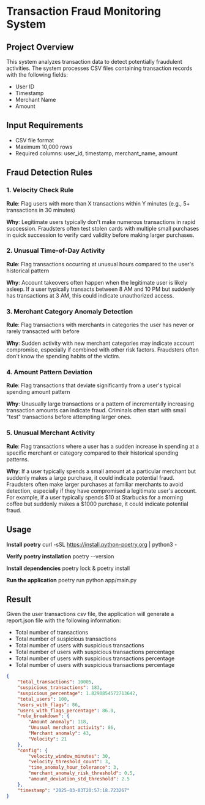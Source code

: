 # Transaction Fraud Monitoring System

## Project Overview
This system analyzes transaction data to detect potentially fraudulent activities. The system processes CSV files containing transaction records with the following fields:
- User ID
- Timestamp
- Merchant Name
- Amount

## Input Requirements
- CSV file format
- Maximum 10,000 rows
- Required columns: user_id, timestamp, merchant_name, amount

## Fraud Detection Rules

### 1. Velocity Check Rule
**Rule**: Flag users with more than X transactions within Y minutes (e.g., 5+ transactions in 30 minutes)

**Why**: Legitimate users typically don't make numerous transactions in rapid succession. Fraudsters often test stolen cards with multiple small purchases in quick succession to verify card validity before making larger purchases.

### 2. Unusual Time-of-Day Activity
**Rule**: Flag transactions occurring at unusual hours compared to the user's historical pattern

**Why**: Account takeovers often happen when the legitimate user is likely asleep. If a user typically transacts between 8 AM and 10 PM but suddenly has transactions at 3 AM, this could indicate unauthorized access.

### 3. Merchant Category Anomaly Detection
**Rule**: Flag transactions with merchants in categories the user has never or rarely transacted with before

**Why**: Sudden activity with new merchant categories may indicate account compromise, especially if combined with other risk factors. Fraudsters often don't know the spending habits of the victim.

### 4. Amount Pattern Deviation
**Rule**: Flag transactions that deviate significantly from a user's typical spending amount pattern

**Why**: Unusually large transactions or a pattern of incrementally increasing transaction amounts can indicate fraud. Criminals often start with small "test" transactions before attempting larger ones.

### 5. Unusual Merchant Activity
**Rule**: Flag transactions where a user has a sudden increase in spending at a specific merchant or category compared to their historical spending patterns.

**Why**: If a user typically spends a small amount at a particular merchant but suddenly makes a large purchase, it could indicate potential fraud. Fraudsters often make larger purchases at familiar merchants to avoid detection, especially if they have compromised a legitimate user's account. For example, if a user typically spends $10 at Starbucks for a morning coffee but suddenly makes a $1000 purchase, it could indicate potential fraud.


## Usage
**Install poetry**
curl -sSL https://install.python-poetry.org | python3 -

**Verify poetry installation**
poetry --version

**Install dependencies**
poetry lock & poetry install

**Run the application**
poetry run python app/main.py

## Result
Given the user transactions csv file, the application will generate a report.json file with the following information:
- Total number of transactions
- Total number of suspicious transactions
- Total number of users with suspicious transactions
- Total number of users with suspicious transactions percentage
- Total number of users with suspicious transactions percentage
- Total number of users with suspicious transactions percentage

```json
{
    "total_transactions": 10005,
    "suspicious_transactions": 183,
    "suspicious_percentage": 1.8290854572713642,
    "total_users": 100,
    "users_with_flags": 86,
    "users_with_flags_percentage": 86.0,
    "rule_breakdown": {
        "Amount anomaly": 118,
        "Unusual merchant activity": 86,
        "Merchant anomaly": 43,
        "Velocity": 21
    },
    "config": {
        "velocity_window_minutes": 30,
        "velocity_threshold_count": 3,
        "time_anomaly_hour_tolerance": 3,
        "merchant_anomaly_risk_threshold": 0.5,
        "amount_deviation_std_threshold": 2.5
    },
    "timestamp": "2025-03-03T20:57:18.723267"
}
